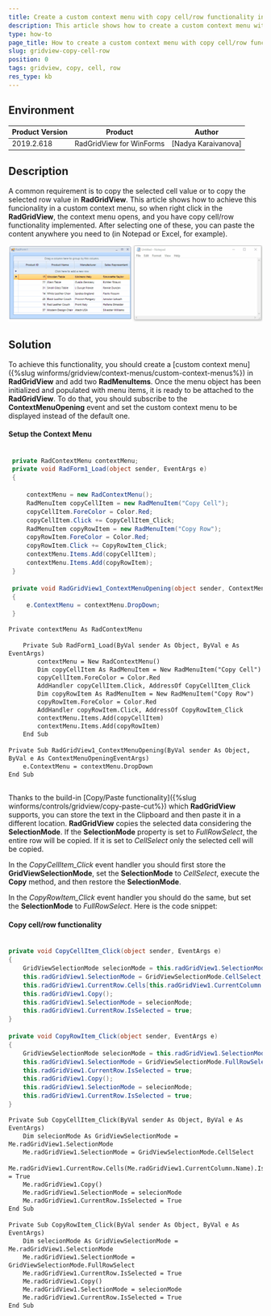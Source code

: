 ```yaml
---
title: Create a custom context menu with copy cell/row functionality in RadGridView
description: This article shows how to create a custom context menu with copy cell/row functionality in RadGridView
type: how-to
page_title: How to create a custom context menu with copy cell/row functionality in RadGridView
slug: gridview-copy-cell-row
position: 0
tags: gridview, copy, cell, row
res_type: kb
---
```


## Environment
 
|Product Version|Product|Author|
|----|----|----|
|2019.2.618|RadGridView for WinForms|[Nadya Karaivanova]|


## Description

A common requirement is to copy the selected cell value or to copy the selected row value in **RadGridView**. This article shows how to achieve this funcionality in a custom context menu, so when right click in the **RadGridView**, the context menu opens, and you have copy cell/row functionality implemented. After selecting one of these, you can paste the content anywhere you need to (in Notepad or Excel, for example).

![radgridview-copy-cell-row](images/radgridview-copy-cell-row.gif)

## Solution 

To achieve this functionality, you should create a [custom context menu]({%slug winforms/gridview/context-menus/custom-context-menus%}) in **RadGridView** and add two **RadMenuItems**. Once the menu object has been initialized and populated with menu items, it is ready to be attached to the **RadGridView**. To do that, you should subscribe to the **ContextMenuOpening** event and set the custom context menu to be displayed instead of the default one.

####  Setup the Context Menu

````C#

 private RadContextMenu contextMenu;
 private void RadForm1_Load(object sender, EventArgs e)
 {

     contextMenu = new RadContextMenu();
     RadMenuItem copyCellItem = new RadMenuItem("Copy Cell");
     copyCellItem.ForeColor = Color.Red;
     copyCellItem.Click += CopyCellItem_Click;
     RadMenuItem copyRowItem = new RadMenuItem("Copy Row");
     copyRowItem.ForeColor = Color.Red;
     copyRowItem.Click += CopyRowItem_Click;
     contextMenu.Items.Add(copyCellItem);
     contextMenu.Items.Add(copyRowItem);
 }

 private void RadGridView1_ContextMenuOpening(object sender, ContextMenuOpeningEventArgs e)
 {
     e.ContextMenu = contextMenu.DropDown;
 }          

````
````VB.NET
Private contextMenu As RadContextMenu

    Private Sub RadForm1_Load(ByVal sender As Object, ByVal e As EventArgs)
        contextMenu = New RadContextMenu()
        Dim copyCellItem As RadMenuItem = New RadMenuItem("Copy Cell")
        copyCellItem.ForeColor = Color.Red
        AddHandler copyCellItem.Click, AddressOf CopyCellItem_Click
        Dim copyRowItem As RadMenuItem = New RadMenuItem("Copy Row")
        copyRowItem.ForeColor = Color.Red
        AddHandler copyRowItem.Click, AddressOf CopyRowItem_Click
        contextMenu.Items.Add(copyCellItem)
        contextMenu.Items.Add(copyRowItem)
    End Sub    
     
Private Sub RadGridView1_ContextMenuOpening(ByVal sender As Object, ByVal e As ContextMenuOpeningEventArgs)
    e.ContextMenu = contextMenu.DropDown
End Sub     
    
````

Thanks to the build-in [Copy/Paste functionality]({%slug winforms/controls/gridview/copy-paste-cut%}) which **RadGridView** supports, you can store the text in the Clipboard and then paste it in a different location. **RadGridView** copies the selected data considering the **SelectionMode**. If the **SelectionMode** property is set to *FullRowSelect*, the entire row will be copied. If it is set to *CellSelect* only the selected cell will be copied. 

In the *CopyCellItem_Click* event handler you should first store the **GridViewSelectionMode**, set the **SelectionMode** to *CellSelect*, execute the **Copy** method, and then restore the **SelectionMode**. 

In the *CopyRowItem_Click* event handler you should do the same, but set the **SelectionMode** to *FullRowSelect*. Here is the code snippet:

####  Copy cell/row functionality

````C#

private void CopyCellItem_Click(object sender, EventArgs e)
{
    GridViewSelectionMode selecionMode = this.radGridView1.SelectionMode;
    this.radGridView1.SelectionMode = GridViewSelectionMode.CellSelect;
    this.radGridView1.CurrentRow.Cells[this.radGridView1.CurrentColumn.Name].IsSelected = true;
    this.radGridView1.Copy();
    this.radGridView1.SelectionMode = selecionMode;
    this.radGridView1.CurrentRow.IsSelected = true;
}

private void CopyRowItem_Click(object sender, EventArgs e)
{
    GridViewSelectionMode selecionMode = this.radGridView1.SelectionMode;
    this.radGridView1.SelectionMode = GridViewSelectionMode.FullRowSelect;
    this.radGridView1.CurrentRow.IsSelected = true;
    this.radGridView1.Copy();
    this.radGridView1.SelectionMode = selecionMode;
    this.radGridView1.CurrentRow.IsSelected = true; 
}

````
````VB.NET
Private Sub CopyCellItem_Click(ByVal sender As Object, ByVal e As EventArgs)
    Dim selecionMode As GridViewSelectionMode = Me.radGridView1.SelectionMode
    Me.radGridView1.SelectionMode = GridViewSelectionMode.CellSelect
    Me.radGridView1.CurrentRow.Cells(Me.radGridView1.CurrentColumn.Name).IsSelected = True
    Me.radGridView1.Copy()
    Me.radGridView1.SelectionMode = selecionMode
    Me.radGridView1.CurrentRow.IsSelected = True
End Sub

Private Sub CopyRowItem_Click(ByVal sender As Object, ByVal e As EventArgs)
    Dim selecionMode As GridViewSelectionMode = Me.radGridView1.SelectionMode
    Me.radGridView1.SelectionMode = GridViewSelectionMode.FullRowSelect
    Me.radGridView1.CurrentRow.IsSelected = True
    Me.radGridView1.Copy()
    Me.radGridView1.SelectionMode = selecionMode
    Me.radGridView1.CurrentRow.IsSelected = True
End Sub
    
````





    
   
  
    
 
